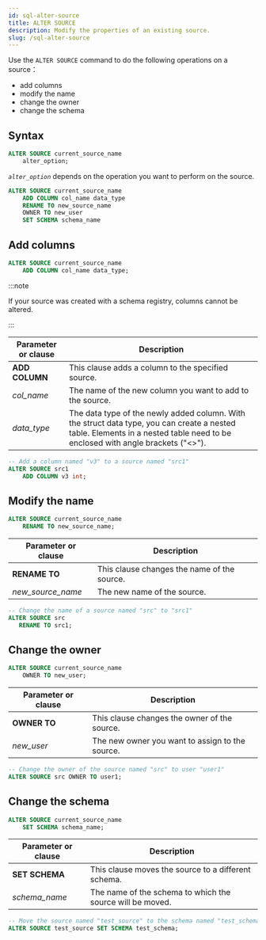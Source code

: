 ```yaml
---
id: sql-alter-source
title: ALTER SOURCE
description: Modify the properties of an existing source.
slug: /sql-alter-source
---
```

<head>
  <link rel="canonical" href="https://docs.risingwave.com/docs/current/sql-alter-source/" />
</head>

Use the `ALTER SOURCE` command to do the following operations on a source：

+ add columns
+ modify the name
+ change the owner
+ change the schema

## Syntax

```sql
ALTER SOURCE current_source_name 
    alter_option;
```

*`alter_option`* depends on the operation you want to perform on the source.

```sql
ALTER SOURCE current_source_name 
    ADD COLUMN col_name data_type
    RENAME TO new_source_name
    OWNER TO new_user
    SET SCHEMA schema_name
```

## Add columns

```sql title=Syntax
ALTER SOURCE current_source_name 
    ADD COLUMN col_name data_type;
```

:::note

If your source was created with a schema registry, columns cannot be altered. 

:::

|Parameter or clause        | Description           |
|---------------------------|-----------------------|
|**ADD COLUMN** |This clause adds a column to the specified source.|
|*col_name* | The name of the new column you want to add to the source.|
|*data_type* | The data type of the newly added column. With the struct data type, you can create a nested table. Elements in a nested table need to be enclosed with angle brackets ("<\>").|

```sql title=Example
-- Add a column named "v3" to a source named "src1" 
ALTER SOURCE src1 
    ADD COLUMN v3 int;
```

## Modify the name

```sql title=Syntax
ALTER SOURCE current_source_name 
    RENAME TO new_source_name;
```

|Parameter or clause        | Description           |
|---------------------------|-----------------------|
| **RENAME TO**| This clause changes the name of the source.|
|*new_source_name*|The new name of the source.|

```sql title=Example
-- Change the name of a source named "src" to "src1"
ALTER SOURCE src 
   RENAME TO src1;
```

## Change the owner

```sql title=Syntax
ALTER SOURCE current_source_name 
    OWNER TO new_user;
```

|Parameter or clause        | Description           |
|---------------------------|-----------------------|
|**OWNER TO**|This clause changes the owner of the source.|
|*new_user*|The new owner you want to assign to the source.|

```sql title=Example
-- Change the owner of the source named "src" to user "user1"
ALTER SOURCE src OWNER TO user1;
```

## Change the schema

```sql title=Syntax
ALTER SOURCE current_source_name
    SET SCHEMA schema_name;
```

|Parameter or clause        | Description           |
|---------------------------|-----------------------|
|**SET SCHEMA**|This clause moves the source to a different schema.|
|*schema_name*|The name of the schema to which the source will be moved.|

```sql title=Example
-- Move the source named "test_source" to the schema named "test_schema"
ALTER SOURCE test_source SET SCHEMA test_schema;
```
